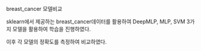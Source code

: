  breast_cancer 모델비교

sklearn에서 제공하는 breast_cancer데이터를 활용하여 DeepMLP, MLP, SVM 3가지 모델을 활용하여 학습을 진행하였다.

이후 각 모델의 정확도를 측정하여 비교하였다.